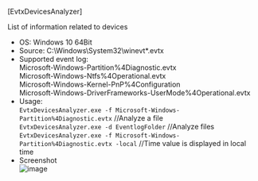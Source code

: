 [EvtxDevicesAnalyzer]  

List of information related to devices   

- OS: Windows 10 64Bit  
- Source: C:\Windows\System32\winevt\*.evtx  
- Supported event log:  
Microsoft-Windows-Partition%4Diagnostic.evtx  
Microsoft-Windows-Ntfs%4Operational.evtx  
Microsoft-Windows-Kernel-PnP%4Configuration  
Microsoft-Windows-DriverFrameworks-UserMode%4Operational.evtx  
- Usage:  
`EvtxDevicesAnalyzer.exe -f Microsoft-Windows-Partition%4Diagnostic.evtx` //Analyze a file  
`EvtxDevicesAnalyzer.exe -d EventlogFolder` //Analyze files  
`EvtxDevicesAnalyzer.exe -f Microsoft-Windows-Partition%4Diagnostic.evtx -local` //Time value is displayed in local time  
- Screenshot  
![image](https://user-images.githubusercontent.com/69110090/132985678-2eab1626-9613-469b-aaf0-a52e48833914.png)  

